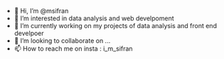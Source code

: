 - 👋 Hi, I’m @msifran
- 👀 I’m interested in data analysis and web develpoment 
- 🌱 I’m currently working on my projects of data analysis and front end develpoer 
- 💞️ I’m looking to collaborate on ...
- 📫 How to reach me on insta : i_m_sifran 

<!---
msifran/msifran is a ✨ special ✨ repository because its `README.md` (this file) appears on your GitHub profile.
You can click the Preview link to take a look at your changes.
--->
